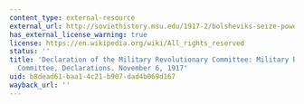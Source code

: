 ```yaml
---
content_type: external-resource
external_url: http://soviethistory.msu.edu/1917-2/bolsheviks-seize-power/bolsheviks-seize-power-texts/declarations-of-the-military-revolutionary-committee/
has_external_license_warning: true
license: https://en.wikipedia.org/wiki/All_rights_reserved
status: ''
title: 'Declaration of the Military Revolutionary Committee: Military Revolutionary
  Committee, Declarations. November 6, 1917'
uid: b8dead61-baa1-4c21-b907-dad4b069d167
wayback_url: ''
---
```

